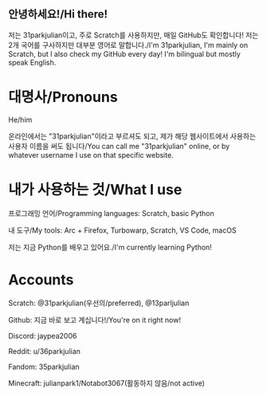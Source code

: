 ## 안녕하세요!/Hi there!
저는 31parkjulian이고, 주로 Scratch를 사용하지만, 매일 GitHub도 확인합니다! 저는 2개 국어를 구사하지만 대부분 영어로 말합니다./I'm 31parkjulian, I'm mainly on Scratch, but I also check my GitHub every day! I'm bilingual but mostly speak English.

# 대명사/Pronouns

He/him

온라인에서는 "31parkjulian"이라고 부르셔도 되고, 제가 해당 웹사이트에서 사용하는 사용자 이름을 써도 됩니다/You can call me "31parkjulian" online, or by whatever username I use on that specific website.

# 내가 사용하는 것/What I use

프로그래밍 언어/Programming languages: Scratch, basic Python

내 도구/My tools: Arc + Firefox, Turbowarp, Scratch, VS Code, macOS

저는 지금 Python를 배우고 있어요./I'm currently learning Python!

# Accounts

Scratch: @31parkjulian(우선의/preferred), @13parljulian

Github: 지금 바로 보고 계십니다!/You're on it right now!

Discord: jaypea2006

Reddit: u/36parkjulian

Fandom: 35parkjulian

Minecraft: julianpark1/Notabot3067(활동하지 않음/not active)
<!--
**3qtvoyqoieuyot/3qtvoyqoieuyot** is a ✨ _special_ ✨ repository because its `README.md` (this file) appears on your GitHub profile.

Here are some ideas to get you started:

- 🔭 I’m currently working on ...
- 🌱 I’m currently learning ...
- 👯 I’m looking to collaborate on ...
- 🤔 I’m looking for help with ...
- 💬 Ask me about ...
- 📫 How to reach me: ...
- 😄 Pronouns: ...
- ⚡ Fun fact: ...
-->
